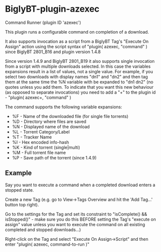 # BiglyBT-plugin-azexec
Command Runner (plugin ID 'azexec')

This plugin runs a configurable command on completion of a download. 

It also supports invocation as a script from a BiglyBT Tag's "Execute On Assign" action using the script syntax of "plugin( azexec, "command" ) since BiglyBT 2801_B16 and plugin version 1.4.8

Since version 1.4.9 and BiglyBT 2801_B19 it also supports single invocation from a script with multiple downloads selected. In this case the variables expansions result in a list of values, not a single value. For example, if you select two downloads with display names "dn1" and "dn2" and then tag them at the same time the %N variable with be expanded to "dn1 dn2" (no quotes unless you add them. To indicate that you want this new behaviour (as opposed to separate invocations) you need to add a "+" to the plugin id - "plugin( azexec+, "command" )

The command supports the following variable expansions:

* %F - Name of the downloaded file (for single file torrents)
* %D - Directory where files are saved
* %N - Displayed name of the download
* %L - Torrent Category/Label
* %T - Tracker Name
* %I - Hex encoded info-hash
* %K - Kind of torrent (single|multi)
* %M - Full torrent file name
* %P - Save path of the torrent (since 1.4.9)

## Example
Say you want to execute a command when a completed download enters a stopped state. 

Create a new Tag (e.g. go to View->Tags Overview and hit the 'Add Tag...' button top right). 

Go to the settings for the Tag and set its constraint to "isComplete() && isStopped()" - make sure you do this BEFORE setting the Tag's "execute on assign" value unless you want to execute the command on all existing completed and stopped downloads...)

Right-click on the Tag and select "Execute On Assign->Script" and then enter "plugin( azexec, command-to-run  )"
